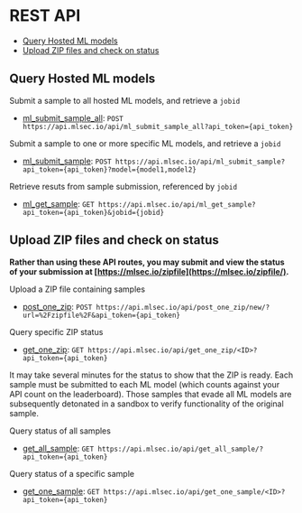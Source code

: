 # REST API
<!-- vscode-markdown-toc -->
* [Query Hosted ML models](#query-hosted-ml-models)
* [Upload ZIP files and check on status](#upload-zip-files-and-check-on-status)

<!-- vscode-markdown-toc-config
	numbering=false
	autoSave=true
	/vscode-markdown-toc-config -->
<!-- /vscode-markdown-toc -->

## <a name='query-hosted-ml-models'></a>Query Hosted ML models
Submit a sample to all hosted ML models, and retrieve a `jobid`
* [ml_submit_sample_all](ml_submit_sample_all.md): `POST https://api.mlsec.io/api/ml_submit_sample_all?api_token={api_token}`

Submit a sample to one or more specific ML models, and retrieve a `jobid`
* [ml_submit_sample](ml_submit_sample.md): `POST https://api.mlsec.io/api/ml_submit_sample?api_token={api_token}?model={model1,model2}`

Retrieve resuts from sample submission, referenced by `jobid`
* [ml_get_sample](ml_get_sample.md): `GET https://api.mlsec.io/api/ml_get_sample?api_token={api_token}&jobid={jobid}`

## <a name='upload-zip-files-and-check-on-status'></a>Upload ZIP files and check on status
**Rather than using these API routes, you may submit and view the status of your submission at [https://mlsec.io/zipfile](https://mlsec.io/zipfile/).**

Upload a ZIP file containing samples
* [post_one_zip](post_one_zip.md): `POST https://api.mlsec.io/api/post_one_zip/new/?url=%2Fzipfile%2F&api_token={api_token}`

Query specific ZIP status
* [get_one_zip](get_one_zip.md): `GET https://api.mlsec.io/api/get_one_zip/<ID>?api_token={api_token}`

It may take several minutes for the status to show that the ZIP is ready.  Each sample must be submitted to each ML model (which counts against your API count on the leaderboard).  Those samples that evade all ML models are subsequently detonated in a sandbox to verify functionality of the original sample.  

Query status of all samples
* [get_all_sample](get_all_sample.md): `GET https://api.mlsec.io/api/get_all_sample/?api_token={api_token}`

Query status of a specific sample
* [get_one_sample](get_one_sample.md): `GET https://api.mlsec.io/api/get_one_sample/<ID>?api_token={api_token}`